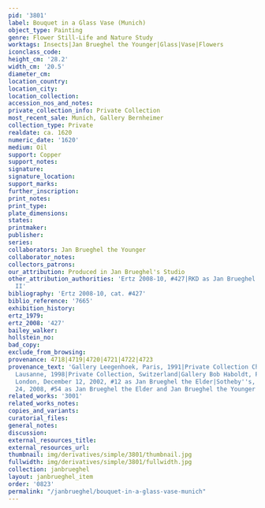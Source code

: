 ```yaml
---
pid: '3801'
label: Bouquet in a Glass Vase (Munich)
object_type: Painting
genre: Flower Still-Life and Nature Study
worktags: Insects|Jan Brueghel the Younger|Glass|Vase|Flowers
iconclass_code:
height_cm: '28.2'
width_cm: '20.5'
diameter_cm:
location_country:
location_city:
location_collection:
accession_nos_and_notes:
private_collection_info: Private Collection
most_recent_sale: Munich, Gallery Bernheimer
collection_type: Private
realdate: ca. 1620
numeric_date: '1620'
medium: Oil
support: Copper
support_notes:
signature:
signature_location:
support_marks:
further_inscription:
print_notes:
print_type:
plate_dimensions:
states:
printmaker:
publisher:
series:
collaborators: Jan Brueghel the Younger
collaborator_notes:
collectors_patrons:
our_attribution: Produced in Jan Brueghel's Studio
other_attribution_authorities: 'Ertz 2008-10, #427|RKD as Jan Brueghel I and Jan Brueghel
  II'
bibliography: 'Ertz 2008-10, cat. #427'
biblio_reference: '7665'
exhibition_history:
ertz_1979:
ertz_2008: '427'
bailey_walker:
hollstein_no:
bad_copy:
exclude_from_browsing:
provenance: 4718|4719|4720|4721|4722|4723
provenance_text: 'Gallery Leegenhoek, Paris, 1991|Private Collection Charrièrede Severy,
  Lausanne, 1998|Private Collection, Switzerland|Gallery Bob Haboldt, Paris, 2001|Sotheby''s,
  London, December 12, 2002, #12 as Jan Brueghel the Elder|Sotheby''s, New York, January
  24, 2008, #54 as Jan Brueghel the Elder and Jan Brueghel the Younger for $577,000'
related_works: '3001'
related_works_notes:
copies_and_variants:
curatorial_files:
general_notes:
discussion:
external_resources_title:
external_resources_url:
thumbnail: img/derivatives/simple/3801/thumbnail.jpg
fullwidth: img/derivatives/simple/3801/fullwidth.jpg
collection: janbrueghel
layout: janbrueghel_item
order: '0823'
permalink: "/janbrueghel/bouquet-in-a-glass-vase-munich"
---
```

